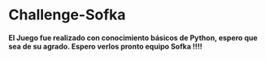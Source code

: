 # Challenge-Sofka
<h4> El Juego fue realizado con conocimiento básicos de Python, espero que sea de su agrado. Espero verlos pronto equipo Sofka !!!!<h4>
